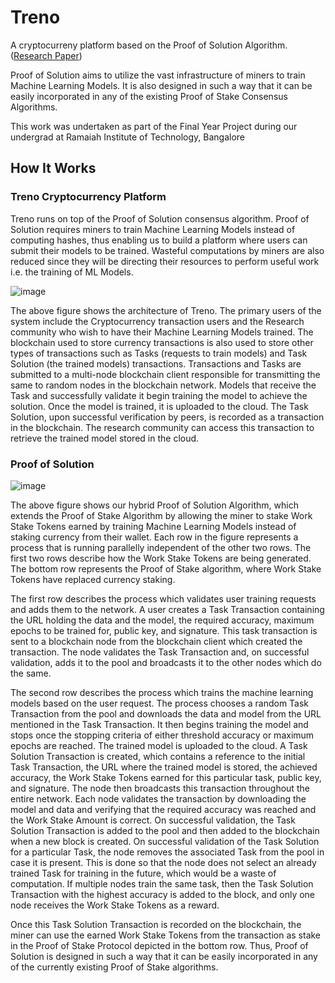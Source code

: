 # Treno
A cryptocurreny platform based on the Proof of Solution Algorithm. ([Research Paper](https://ieeexplore.ieee.org/document/9691673))

Proof of Solution aims to utilize the vast infrastructure of miners to train Machine Learning Models. It is also designed in such a way that it can be easily incorporated in any of the existing Proof of Stake Consensus Algorithms.

This work was undertaken as part of the Final Year Project during our undergrad at Ramaiah Institute of Technology, Bangalore

## How It Works

### Treno Cryptocurrency Platform
Treno runs on top of the Proof of Solution consensus algorithm. Proof of Solution requires miners to train Machine Learning Models instead of computing hashes, thus enabling us to build a platform where users can submit their models to be trained. Wasteful computations by miners are also reduced since they will be directing their resources to perform useful work i.e. the training of ML Models.

![image](https://github.com/pranavh4/Treno/assets/45517185/38765373-7315-48d0-aaa5-9a406e55240c)

The above figure shows the architecture of Treno. The primary users of the system include the Cryptocurrency transaction users and the Research community who wish to have their Machine Learning Models trained.  The blockchain used to store currency transactions is also used to store other types of transactions such as Tasks (requests to train models) and Task Solution (the trained models) transactions.  Transactions and Tasks are submitted to a multi-node blockchain client responsible for transmitting the same to random nodes in the blockchain network. Models that receive the Task and successfully validate it begin training the model to achieve the solution. Once the model is trained, it is uploaded to the cloud. The Task Solution, upon successful verification by peers, is recorded as a transaction in the blockchain. The research community can access this transaction to retrieve the trained model stored in the cloud.


### Proof of Solution
![image](https://github.com/pranavh4/Treno/assets/45517185/494aae7a-a11a-473b-80d7-d240b674f4eb)

The above figure shows our hybrid Proof of Solution Algorithm, which extends the Proof of Stake Algorithm by allowing the miner to stake Work Stake Tokens earned by training Machine Learning Models instead of staking currency from their wallet. Each row in the figure represents a process that is running parallelly independent of the other two rows. The first two rows describe how the Work Stake Tokens are being generated. The bottom row represents the Proof of Stake algorithm, where Work Stake Tokens have replaced currency staking.

The first row describes the process which validates user training requests and adds them to the network. A user creates a Task Transaction containing the URL holding the data and the model, the required accuracy, maximum epochs to be trained for, public key, and signature. This task transaction is sent to a blockchain node from the blockchain client which created the transaction. The node validates the Task Transaction and, on successful validation, adds it to the pool and broadcasts it to the other nodes which do the same.

The second row describes the process which trains the machine learning models based on the user request. The process chooses a random Task Transaction from the pool and downloads the data and model from the URL mentioned in the Task Transaction. It then begins training the model and stops once the stopping criteria of either threshold accuracy or maximum epochs are reached. The trained model is uploaded to the cloud. A Task Solution Transaction is created, which contains a reference to the initial Task Transaction, the URL where the trained model is stored, the achieved accuracy, the Work Stake Tokens earned for this particular task, public key, and signature. The node then broadcasts this transaction throughout the entire network. Each node validates the transaction by downloading the model and data and verifying that the required accuracy was reached and the Work Stake Amount is correct. On successful validation, the Task Solution Transaction is added to the pool and then added to the blockchain when a new block is created. On successful validation of the Task Solution for a particular Task, the node removes the associated Task from the pool in case it is present. This is done so that the node does not select an already trained Task for training in the future, which would be a waste of computation. If multiple nodes train the same task, then the Task Solution Transaction with the highest accuracy is added to the block, and only one node receives the Work Stake Tokens as a reward.

Once this Task Solution Transaction is recorded on the blockchain, the miner can use the earned Work Stake Tokens from the transaction as stake in the Proof of Stake Protocol depicted in the bottom row. Thus, Proof of Solution is designed in such a way that it can be easily incorporated in any of the currently existing Proof of Stake algorithms.
